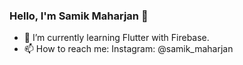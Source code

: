 ### Hello, I'm Samik Maharjan 👋

- 🌱 I’m currently learning Flutter with Firebase.
- 📫 How to reach me: Instagram: @samik_maharjan
<!--
- 🔭 I’m currently working on ...
- 👯 I’m looking to collaborate on ...
- 🤔 I’m looking for help with ...
- 💬 Ask me about ...

- 😄 Pronouns: ...
- ⚡ Fun fact: ...
-->

